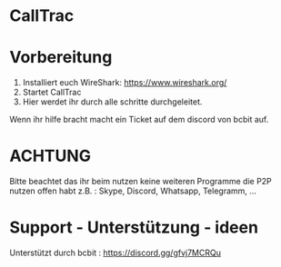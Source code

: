 # CallTrac

# Vorbereitung

1. Installiert euch WireShark: https://www.wireshark.org/
2. Startet CallTrac
3. Hier werdet ihr durch alle schritte durchgeleitet.


Wenn ihr hilfe bracht macht ein Ticket auf dem discord von bcbit auf.

# ACHTUNG
Bitte beachtet das ihr beim nutzen keine weiteren Programme die P2P nutzen offen habt z.B. :
Skype, Discord, Whatsapp, Telegramm, ...



# Support - Unterstützung - ideen
Unterstützt durch bcbit : https://discord.gg/gfvj7MCRQu
